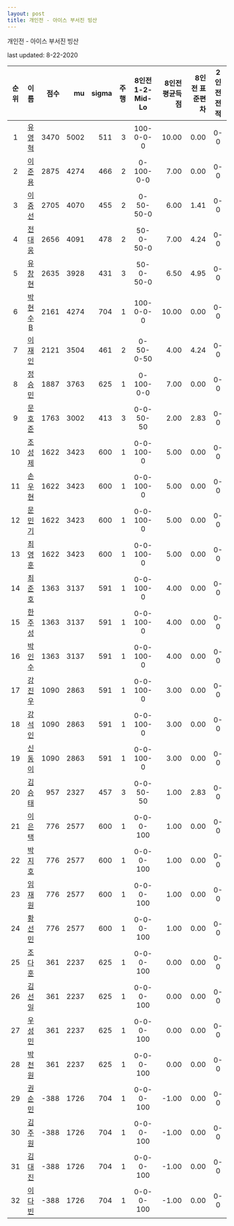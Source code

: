 ```yaml
---
layout: post
title: 개인전 - 아이스 부서진 빙산
---
```



개인전 - 아이스 부서진 빙산


last updated: 8-22-2020

| 순위 | 이름 | 점수 | mu | sigma | 주행 | 8인전 1-2-Mid-Lo | 8인전 평균득점 | 8인전 표준편차 | 2인전 전적 |
|:---:|:---:|---:|---:|---:|---:|:---:|---:|---:|:---:|
| 1 | [유영혁](../yuyeonghyeok) | 3470 | 5002 | 511 | 3 | 100-0-0-0 | 10.00 | 0.00 | 0-0 |
| 2 | [이준용](../ijunyong) | 2875 | 4274 | 466 | 2 | 0-100-0-0 | 7.00 | 0.00 | 0-0 |
| 3 | [이중선](../ijungseon) | 2705 | 4070 | 455 | 2 | 0-50-50-0 | 6.00 | 1.41 | 0-0 |
| 4 | [전대웅](../jeondaewoong) | 2656 | 4091 | 478 | 2 | 50-0-50-0 | 7.00 | 4.24 | 0-0 |
| 5 | [유창현](../yuchanghyeon) | 2635 | 3928 | 431 | 3 | 50-0-50-0 | 6.50 | 4.95 | 0-0 |
| 6 | [박현수B](../bakhyeonsu-b) | 2161 | 4274 | 704 | 1 | 100-0-0-0 | 10.00 | 0.00 | 0-0 |
| 7 | [이재인](../ijaein) | 2121 | 3504 | 461 | 2 | 0-50-0-50 | 4.00 | 4.24 | 0-0 |
| 8 | [정승민](../jeongseungmin) | 1887 | 3763 | 625 | 1 | 0-100-0-0 | 7.00 | 0.00 | 0-0 |
| 9 | [문호준](../munhojun) | 1763 | 3002 | 413 | 3 | 0-0-50-50 | 2.00 | 2.83 | 0-0 |
| 10 | [조성제](../joseongje) | 1622 | 3423 | 600 | 1 | 0-0-100-0 | 5.00 | 0.00 | 0-0 |
| 11 | [손우현](../sonuhyeon) | 1622 | 3423 | 600 | 1 | 0-0-100-0 | 5.00 | 0.00 | 0-0 |
| 12 | [문민기](../munmingi) | 1622 | 3423 | 600 | 1 | 0-0-100-0 | 5.00 | 0.00 | 0-0 |
| 13 | [최영훈](../choiyeonghun) | 1622 | 3423 | 600 | 1 | 0-0-100-0 | 5.00 | 0.00 | 0-0 |
| 14 | [최준호](../choijunho) | 1363 | 3137 | 591 | 1 | 0-0-100-0 | 4.00 | 0.00 | 0-0 |
| 15 | [한주성](../hanjuseong) | 1363 | 3137 | 591 | 1 | 0-0-100-0 | 4.00 | 0.00 | 0-0 |
| 16 | [박인수](../bakinsu) | 1363 | 3137 | 591 | 1 | 0-0-100-0 | 4.00 | 0.00 | 0-0 |
| 17 | [강진우](../gangjinwu) | 1090 | 2863 | 591 | 1 | 0-0-100-0 | 3.00 | 0.00 | 0-0 |
| 18 | [강석인](../gangseokin) | 1090 | 2863 | 591 | 1 | 0-0-100-0 | 3.00 | 0.00 | 0-0 |
| 19 | [신동이](../shindongi) | 1090 | 2863 | 591 | 1 | 0-0-100-0 | 3.00 | 0.00 | 0-0 |
| 20 | [김승태](../gimseungtae) | 957 | 2327 | 457 | 3 | 0-0-50-50 | 1.00 | 2.83 | 0-0 |
| 21 | [이은택](../ieuntaek) | 776 | 2577 | 600 | 1 | 0-0-0-100 | 1.00 | 0.00 | 0-0 |
| 22 | [박지호](../bakjiho) | 776 | 2577 | 600 | 1 | 0-0-0-100 | 1.00 | 0.00 | 0-0 |
| 23 | [임재원](../imjaewon) | 776 | 2577 | 600 | 1 | 0-0-0-100 | 1.00 | 0.00 | 0-0 |
| 24 | [황선민](../hwangseongmin) | 776 | 2577 | 600 | 1 | 0-0-0-100 | 1.00 | 0.00 | 0-0 |
| 25 | [조다훈](../jodahun) | 361 | 2237 | 625 | 1 | 0-0-0-100 | 0.00 | 0.00 | 0-0 |
| 26 | [김선일](../gimseonil) | 361 | 2237 | 625 | 1 | 0-0-0-100 | 0.00 | 0.00 | 0-0 |
| 27 | [우성민](../useongmin) | 361 | 2237 | 625 | 1 | 0-0-0-100 | 0.00 | 0.00 | 0-0 |
| 28 | [박천원](../bakcheonwon) | 361 | 2237 | 625 | 1 | 0-0-0-100 | 0.00 | 0.00 | 0-0 |
| 29 | [권순민](../gweonsoonmin) | -388 | 1726 | 704 | 1 | 0-0-0-100 | -1.00 | 0.00 | 0-0 |
| 30 | [김주원](../gimjuwon) | -388 | 1726 | 704 | 1 | 0-0-0-100 | -1.00 | 0.00 | 0-0 |
| 31 | [김대진](../gimdaejin) | -388 | 1726 | 704 | 1 | 0-0-0-100 | -1.00 | 0.00 | 0-0 |
| 32 | [이다빈](../idabin) | -388 | 1726 | 704 | 1 | 0-0-0-100 | -1.00 | 0.00 | 0-0 |
